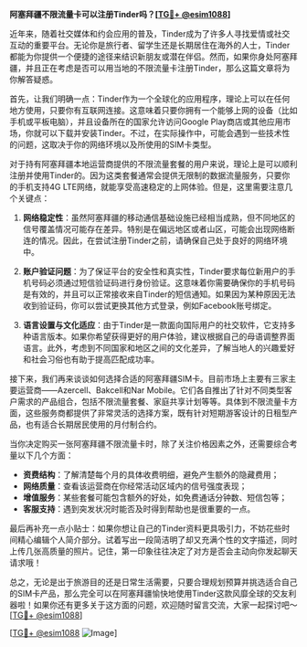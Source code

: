 **阿塞拜疆不限流量卡可以注册Tinder吗？[[TG💪+ @esim1088](https://t.me/s/esim1088)]**

近年来，随着社交媒体和约会应用的普及，Tinder成为了许多人寻找爱情或社交互动的重要平台。无论你是旅行者、留学生还是长期居住在海外的人士，Tinder都能为你提供一个便捷的途径来结识新朋友或潜在伴侣。然而，如果你身处阿塞拜疆，并且正在考虑是否可以用当地的不限流量卡注册Tinder，那么这篇文章将为你解答疑惑。

首先，让我们明确一点：Tinder作为一个全球化的应用程序，理论上可以在任何地方使用，只要你有互联网连接。这意味着只要你拥有一个能够上网的设备（比如手机或平板电脑），并且设备所在的国家允许访问Google Play商店或其他应用市场，你就可以下载并安装Tinder。不过，在实际操作中，可能会遇到一些技术性的问题，这取决于你的网络环境以及所使用的SIM卡类型。

对于持有阿塞拜疆本地运营商提供的不限流量套餐的用户来说，理论上是可以顺利注册并使用Tinder的。因为这类套餐通常会提供无限制的数据流量服务，只要你的手机支持4G LTE网络，就能享受高速稳定的上网体验。但是，这里需要注意几个关键点：

1. **网络稳定性**：虽然阿塞拜疆的移动通信基础设施已经相当成熟，但不同地区的信号覆盖情况可能存在差异。特别是在偏远地区或者山区，可能会出现网络断连的情况。因此，在尝试注册Tinder之前，请确保自己处于良好的网络环境中。

2. **账户验证问题**：为了保证平台的安全性和真实性，Tinder要求每位新用户的手机号码必须通过短信验证码进行身份验证。这意味着你需要确保你的手机号码是有效的，并且可以正常接收来自Tinder的短信通知。如果因为某种原因无法收到验证码，你可以尝试更换其他方式登录，例如Facebook账号绑定。

3. **语言设置与文化适应**：由于Tinder是一款面向国际用户的社交软件，它支持多种语言版本。如果你希望获得更好的用户体验，建议根据自己的母语调整界面语言。此外，考虑到不同国家和地区之间的文化差异，了解当地人的兴趣爱好和社会习俗也有助于提高匹配成功率。

接下来，我们再来谈谈如何选择合适的阿塞拜疆SIM卡。目前市场上主要有三家主要运营商——Azercell、Bakcell和Nar Mobile。它们各自推出了针对不同类型客户需求的产品组合，包括不限流量套餐、家庭共享计划等等。具体到不限流量卡方面，这些服务商都提供了非常灵活的选择方案，既有针对短期游客设计的日租型产品，也有适合长期居民使用的月付制合约。

当你决定购买一张阿塞拜疆不限流量卡时，除了关注价格因素之外，还需要综合考量以下几个方面：
- **资费结构**：了解清楚每个月的具体收费明细，避免产生额外的隐藏费用；
- **网络质量**：查看该运营商在你经常活动区域内的信号强度表现；
- **增值服务**：某些套餐可能包含额外的好处，如免费通话分钟数、短信包等；
- **客服支持**：遇到突发状况时能否及时得到帮助也是很重要的一点。

最后再补充一点小贴士：如果你想让自己的Tinder资料更具吸引力，不妨花些时间精心编辑个人简介部分。试着写出一段简洁明了却又充满个性的文字描述，同时上传几张高质量的照片。记住，第一印象往往决定了对方是否会主动向你发起聊天请求哦！

总之，无论是出于旅游目的还是日常生活需要，只要合理规划预算并挑选适合自己的SIM卡产品，那么完全可以在阿塞拜疆愉快地使用Tinder这款风靡全球的交友利器啦！如果你还有更多关于这方面的问题，欢迎随时留言交流，大家一起探讨吧～[[TG💪+ @esim1088](https://t.me/s/esim1088)]

[[TG💪+ @esim1088](https://t.me/s/esim1088) ![Image](https://i.postimg.cc/4NQfJmqS/Snipaste-2025-05-13-00-14-12.png)]